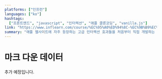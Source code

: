 ```yaml
---
platforms: ["인프런"]
languages: ["ko"]
hashtags:
  ["프론트엔드", "javascript", "인터렉션", "애플 클론코딩", "vanilla.js"]
link: "https://www.inflearn.com/course/%EC%95%A0%ED%94%8C-%EC%9B%B9%EC%82%AC%EC%9D%B4%ED%8A%B8-%EC%9D%B8%ED%84%B0%EB%9E%99%EC%85%98-%ED%81%B4%EB%A1%A0"
summary: "애플 웹사이트에 자주 등장하는 고급 인터랙션 효과들을 처음부터 직접 개발하는 방법을 배울 수 있습니다."
---
```


# 마크 다운 데이터

추가 예정입니다.
